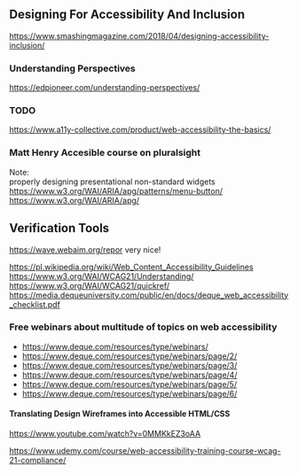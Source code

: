 ## Designing For Accessibility And Inclusion  
  
https://www.smashingmagazine.com/2018/04/designing-accessibility-inclusion/  
### Understanding Perspectives  
https://edpioneer.com/understanding-perspectives/  
  
### TODO
https://www.a11y-collective.com/product/web-accessibility-the-basics/

### Matt Henry Accesible course on pluralsight
Note:  
properly designing presentational non-standard widgets  
https://www.w3.org/WAI/ARIA/apg/patterns/menu-button/
https://www.w3.org/WAI/ARIA/apg/

## Verification Tools
https://wave.webaim.org/repor  very nice!


https://pl.wikipedia.org/wiki/Web_Content_Accessibility_Guidelines
https://www.w3.org/WAI/WCAG21/Understanding/
https://www.w3.org/WAI/WCAG21/quickref/
https://media.dequeuniversity.com/public/en/docs/deque_web_accessibility_checklist.pdf

### Free webinars about multitude of topics on web accessibility
- https://www.deque.com/resources/type/webinars/
- https://www.deque.com/resources/type/webinars/page/2/
- https://www.deque.com/resources/type/webinars/page/3/
- https://www.deque.com/resources/type/webinars/page/4/
- https://www.deque.com/resources/type/webinars/page/5/
- https://www.deque.com/resources/type/webinars/page/6/

#### Translating Design Wireframes into Accessible HTML/CSS
https://www.youtube.com/watch?v=0MMKkEZ3oAA
  
  
https://www.udemy.com/course/web-accessibility-training-course-wcag-21-compliance/

